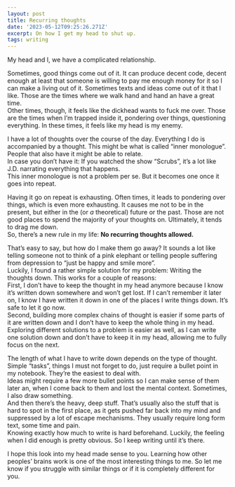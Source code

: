 ```yaml
---
layout: post
title: Recurring thoughts
date: '2023-05-12T09:25:26.271Z'
excerpt: On how I get my head to shut up.
tags: writing
---
```


My head and I, we have a complicated relationship.

Sometimes, good things come out of it. It can produce decent code, decent enough at least that someone is willing to pay me enough money for it so I can make a living out of it. Sometimes texts and ideas come out of it that I like. Those are the times where we walk hand and hand an have a great time.  
Other times, though, it feels like the dickhead wants to fuck me over. Those are the times when I’m trapped inside it, pondering over things, questioning everything. In these times, it feels like my head is my enemy.

I have a lot of thoughts over the course of the day. Everything I do is accompanied by a thought. This might be what is called “inner monologue”. People that also have it might be able to relate.  
In case you don’t have it: If you watched the show “Scrubs”, it’s a lot like J.D. narrating everything that happens.  
This inner monologue is not a problem per se. But it becomes one once it goes into repeat.

Having it go on repeat is exhausting. Often times, it leads to pondering over things, which is even more exhausting. It causes me not to be in the present,  but either in the (or _a_ theoretical) future or the past. Those are not good places to spend the majority of your thoughts on. Ultimately, it tends to drag me down.   
So, there’s a new rule in my life: **No recurring thoughts allowed.**

That’s easy to say, but how do I make them go away? It sounds a lot like telling someone not to think of a pink elephant or telling people suffering from depression to “just be happy and smile more”.  
Luckily, I found a rather simple solution for my problem: Writing the thoughts down. This works for a couple of reasons:  
First, I don’t have to keep the thought in my head anymore because I know it’s written down somewhere and won’t get lost. If I can’t remember it later on, I know I have written it down in one of the places I write things down. It’s safe to let it go now.  
Second, building more complex chains of thought is easier if some parts of it are written down and I don’t have to keep the whole thing in my head. Exploring different solutions to a problem is easier as well, as I can write one solution down and don’t have to keep it in my head, allowing me to fully focus on the next.

The length of what I have to write down depends on the type of thought.  
Simple “tasks”, things I must not forget to do, just require a bullet point in my notebook. They’re the easiest to deal with.  
Ideas might require a few more bullet points so I can make sense of them later an, when I come back to them and lost the mental context. Sometimes, I also draw something.  
And then there’s the heavy, deep stuff. That’s usually also the stuff that is hard to spot in the first place, as it gets pushed far back into my mind and suppressed by a lot of escape mechanisms. They usually require long form text, some time and pain.  
Knowing exactly how much to write is hard beforehand. Luckily, the feeling when I did enough is pretty obvious. So I keep writing until it’s there.

I hope this look into my head made sense to you. Learning how other peoples’ brains work is one of the most interesting things to me. So let me know if you struggle with similar things or if it is completely different for you.

